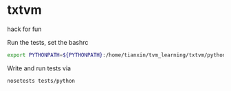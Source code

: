# txtvm

hack for fun

Run the tests, set the bashrc

```bash
export PYTHONPATH=${PYTHONPATH}:/home/tianxin/tvm_learning/txtvm/python
```

Write and run tests via

```bash
nosetests tests/python
```
